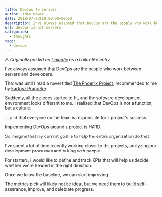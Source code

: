 ```yaml
---
title: DevOps != servers
author: adam nowak
date: 2018-07-23T10:00:00+00:00
description: I've always assumed that DevOps are the people who work between servers and developers. Well... that's not true!
url: devops-is-not-servers
categories:
  - thoughts
tags:
  - devops
---
```


⚓️ _Originally posted on [Linkedin][1] as a haiku-like entry_

I've always assumed that DevOps are the people who work between servers and developers.

That was until I read a novel titled [The Phoenix Project][2], recommended to me by [Bartosz Pranczke][3].

Suddenly, all the pieces started to fit, and the software development environment looks different to me. I realised that DevOps is not a function, but a culture.

... and that everyone on the team is responsible for a project's success.

Implementing DevOps around a project is HARD.

So imagine that my current goal is to help the entire organization do that.

I've spent a lot of time recently working closer to the projects, analyzing our development processes and talking with people.

For starters, I would like to define and track KPIs that will help us decide whether we're headed in the right direction.

Once we know the baseline, we can start improving.

The metrics pick will likely not be ideal, but we need them to build self-assurance, improve, and celebrate progress.

[1]: https://www.linkedin.com/feed/update/urn:li:activity:6426042608820199424
[2]: https://www.goodreads.com/book/show/17255186-the-phoenix-project "The Phoenix Project"
[3]: https://twitter.com/bpranczke
